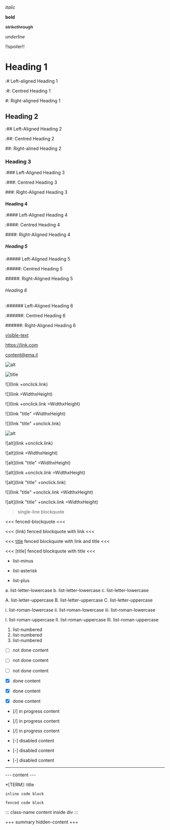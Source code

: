 *italic*

**bold**

~~strikethrough~~

_underline_

!!spoiler!!

# Heading 1

:# Left-aligned Heading 1

:#: Centred Heading 1

#: Right-aligned Heading 1

## Heading 2

:## Left-Aligned Heading 2 

:##: Centred Heading 2 

##: Right-alined Heading 2

### Heading 3 

:### Left-Aligned Heading 3 

:###: Centred Heading 3 

###: Right-Aligned Heading 3

#### Heading 4

:#### Left-Aligned Heading 4

:####: Centred Heading 4

####: Right-Aligned Heading 4

##### Heading 5

:##### Left-Aligned Heading 5

:#####: Centred Heading 5

#####: Right-Aligned Heading 5

###### Heading 6

:###### Left-Aligned Heading 6

:######: Centred Heading 6

######: Right-Aligned Heading 6


[visible-text](link)

https://link.com

content@ema.il

![alt](link)

![](link "title")

![](link +onclick.link)

![](link =WidthxHeight)

![](link +onclick.link =WidthxHeight)

![](link "title" =WidthxHeight)

![](link "title" +onclick.link)

![alt](link "title")

![alt](link +onclick.link)

![alt](link =WidthxHeight)

![alt](link "title" =WidthxHeight)

![alt](link +onclick.link =WidthxHeight)

![alt](link "title" +onclick.link)

![](link "title" +onclick.link =WidthxHeight)

![alt](link "title" +onclick.link =WidthxHeight)

> single-line blockquote 

<<<
fenced-blockquote
<<<

<<< (link)
fenced blockquote with link
<<<

<<< [title](link)
fenced blockquote with link and title
<<<

<<< [title]
fenced blockquote with title
<<<

- list-minus

* list-asterisk

+ list-plus


a. list-letter-lowercase
b. list-letter-lowercase
c. list-letter-lowercase

A. list-letter-uppercase
B. list-letter-uppercase
C. list-letter-uppercase

i. list-roman-lowercase
ii. list-roman-lowercase
iii. list-roman-lowercase

I. list-roman-uppercase
II. list-roman-uppercase
III. list-roman-uppercase

1. list-numbered
2. list-numbered
3. list-numbered

- [ ] not done content

* [ ] not done content

+ [ ] not done content

- [x] done content

* [x] done content

+ [x] done content

- [/] in progress content

* [/] in progress content

+ [/] in progress content

- [-] disabled content

* [-] disabled content

+ [-] disabled content

---

--- content ---

*[TERM]: title

`inline code block`	

```
fenced code block
```
 
::: class-name
content inside div
:::

+++ summary
hidden-content
+++
